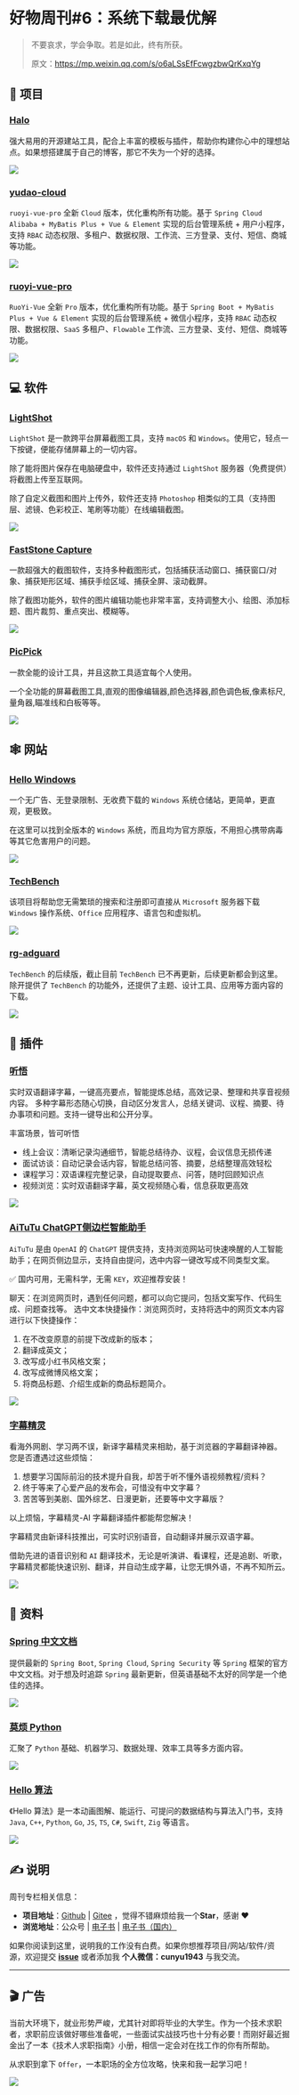 # 好物周刊#6：系统下载最优解

> 不要哀求，学会争取。若是如此，终有所获。
>
> 原文：https://mp.weixin.qq.com/s/o6aLSsEfFcwgzbwQrKxqYg



## 🎈 项目

### [Halo](https://halo.run/)

强大易用的开源建站工具，配合上丰富的模板与插件，帮助你构建你心中的理想站点。如果想搭建属于自己的博客，那它不失为一个好的选择。

![](assets/halo.png)

### [yudao-cloud](https://github.com/YunaiV/yudao-cloud)

`ruoyi-vue-pro` 全新 `Cloud` 版本，优化重构所有功能。基于 `Spring Cloud Alibaba + MyBatis Plus + Vue & Element` 实现的后台管理系统 + 用户小程序，支持 `RBAC` 动态权限、多租户、数据权限、工作流、三方登录、支付、短信、商城等功能。

![](assets/image-20230522101434664.png)

### [ruoyi-vue-pro](https://github.com/YunaiV/ruoyi-vue-pro)

`RuoYi-Vue` 全新 `Pro` 版本，优化重构所有功能。基于 `Spring Boot + MyBatis Plus + Vue & Element` 实现的后台管理系统 + 微信小程序，支持 `RBAC` 动态权限、数据权限、`SaaS` 多租户、`Flowable` 工作流、三方登录、支付、短信、商城等功能。

![](assets/image-20230522101905531.png)

## 💻 软件

### [LightShot](https://app.prntscr.com/zh-cn/)

`LightShot` 是一款跨平台屏幕截图工具，支持 `macOS` 和 `Windows`。使用它，轻点一下按键，便能存储屏幕上的一切内容。

除了能将图片保存在电脑硬盘中，软件还支持通过 `LightShot` 服务器（免费提供）将截图上传至互联网。

除了自定义截图和图片上传外，软件还支持 `Photoshop` 相类似的工具（支持图层、滤镜、色彩校正、笔刷等功能）在线编辑截图。

![](assets/image-20230522105819679.png)

### [FastStone Capture](https://www.faststonecapture.cn/)

一款超强大的截图软件，支持多种截图形式，包括捕获活动窗口、捕获窗口/对象、捕获矩形区域、捕获手绘区域、捕获全屏、滚动截屏。

除了截图功能外，软件的图片编辑功能也非常丰富，支持调整大小、绘图、添加标题、图片裁剪、重点突出、模糊等。

![](assets/image-20230522110141816.png)

### [PicPick](https://picpick.app/zh/)

一款全能的设计工具，并且这款工具适宜每个人使用。

一个全功能的屏幕截图工具,直观的图像编辑器,颜色选择器,颜色调色板,像素标尺,量角器,瞄准线和白板等等。

![](assets/image-20230522110255001.png)

## 🕸️ 网站

### [Hello Windows](https://hellowindows.cn/#)

一个无广告、无登录限制、无收费下载的 `Windows` 系统仓储站，更简单，更直观，更极致。

在这里可以找到全版本的 `Windows` 系统，而且均为官方原版，不用担心携带病毒等其它危害用户的问题。

![](assets/image-20230522145650333.png)

### [TechBench](https://tb.rg-adguard.net/public.php)

该项目将帮助您无需繁琐的搜索和注册即可直接从 `Microsoft` 服务器下载 `Windows` 操作系统、`Office` 应用程序、语言包和虚拟机。

![](assets/image-20230522145741707.png)

### [rg-adguard](https://files.rg-adguard.net/)

`TechBench` 的后续版，截止目前 `TechBench` 已不再更新，后续更新都会到这里。除开提供了 `TechBench` 的功能外，还提供了主题、设计工具、应用等方面内容的下载。

![](assets/image-20230522152418286.png)

## 🔌 插件

### [听悟](https://www.tingwu.cn/)

实时双语翻译字幕，一键高亮要点，智能提炼总结，高效记录、整理和共享音视频内容。
多种字幕形态随心切换，自动区分发言人，总结关键词、议程、摘要、待办事项和问题。支持一键导出和公开分享。

丰富场景，皆可听悟

-   线上会议：清晰记录沟通细节，智能总结待办、议程，会议信息无损传递
-   面试访谈：自动记录会话内容，智能总结问答、摘要，总结整理高效轻松
-   课程学习：双语课程完整记录，自动提取要点、问答，随时回顾知识点
-   视频浏览：实时双语翻译字幕，英文视频随心看，信息获取更高效

![](assets/tingwu.png)

### [AiTuTu ChatGPT侧边栏智能助手](https://chrome.google.com/webstore/detail/aitutu-chatgpt-sidebar-as/emlhccamlobhceppbjdaikinbamncbcl)

`AiTuTu` 是由 `OpenAI` 的 `ChatGPT` 提供支持，支持浏览网站可快速唤醒的人工智能助手；在网页侧边显示，支持自由提问，选中内容一键改写成不同类型文案。

✅ 国内可用，无需科学，无需 `KEY`，欢迎推荐安装！

聊天：在浏览网页时，遇到任何问题，都可以向它提问，包括文案写作、代码生成、问题查找等。 
选中文本快捷操作：浏览网页时，支持将选中的网页文本内容进行以下快捷操作：

1.   在不改变原意的前提下改成新的版本；
2.   翻译成英文；
3.   改写成小红书风格文案；
4.   改写成微博风格文案；
5.   将商品标题、介绍生成新的商品标题简介。

![](assets/aitutu.png)

### [字幕精灵](https://microsoftedge.microsoft.com/addons/detail/%E5%AD%97%E5%B9%95%E7%B2%BE%E7%81%B5-%E5%AE%9E%E6%97%B6%E8%AF%AD%E9%9F%B3%E8%AF%86%E5%88%AB%E3%80%81ai%E5%AD%97%E5%B9%95%E7%BF%BB%E8%AF%91/hodednmbnoemidigafhfpbfcafhjlkki?hl=zh-CN)

看海外网剧、学习两不误，新译字幕精灵来相助，基于浏览器的字幕翻译神器。
您是否遭遇过这些烦恼：

1.   想要学习国际前沿的技术提升自我，却苦于听不懂外语视频教程/资料？
2.   终于等来了心爱产品的发布会，可惜没有中文字幕？
3.   苦苦等到美剧、国外综艺、日漫更新，还要等中文字幕版？

以上烦恼，字幕精灵-AI 字幕翻译插件都能帮您解决！

字幕精灵由新译科技推出，可实时识别语音，自动翻译并展示双语字幕。

借助先进的语音识别和 `AI` 翻译技术，无论是听演讲、看课程，还是追剧、听歌，字幕精灵都能快速识别、翻译，并自动生成字幕，让您无惧外语，不再不知所云。

![](assets/zimujingling.png)


## 📖 资料

### [Spring 中文文档](https://springdoc.cn/)

提供最新的 `Spring Boot`, `Spring Cloud`, `Spring Security` 等 `Spring` 框架的官方中文文档。对于想及时追踪 `Spring` 最新更新，但英语基础不太好的同学是一个绝佳的选择。

![](assets/springdoc.png)

### [莫烦 Python](https://mofanpy.com/)

汇聚了 `Python` 基础、机器学习、数据处理、效率工具等多方面内容。

![](assets/image-20230522112931667.png)

### [Hello 算法](https://www.hello-algo.com/)

《Hello 算法》是一本动画图解、能运行、可提问的数据结构与算法入门书，支持 `Java`, `C++`, `Python`, `Go`, `JS`, `TS`, `C#`, `Swift`, `Zig` 等语言。

![](assets/image-20230522132710708.png)

## ✍️ 说明

周刊专栏相关信息：

- **项目地址**：[Github](https://github.com/cunyu1943/weekly/) | [Gitee](https://gitee.com/cunyu1943/weekly/) ，觉得不错麻烦给我一个**Star**，感谢 ❤️
- **浏览地址**：公众号 | [电子书](https://cunyu1943.github.io/weekly) | [电子书（国内）](https://cunyu1943.gitee.io/weekly)

如果你阅读到这里，说明我的工作没有白费。如果你想推荐项目/网站/软件/资源，欢迎提交 **[issue](https://github.com/cunyu1943/weekly/issues)** 或者添加我 **个人微信：cunyu1943** 与我交流。

---

## 🎬️ 广告



当前大环境下，就业形势严峻，尤其针对即将毕业的大学生。作为一个技术求职者，求职前应该做好哪些准备呢，一些面试实战技巧也十分有必要！而刚好最近掘金出了一本《技术人求职指南》小册，相信一定会对在找工作的你有所帮助。

从求职到拿下 `Offer`，一本职场的全方位攻略，快来和我一起学习吧！

![](assets/datastructure-algo.jpeg)
